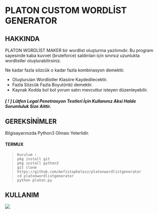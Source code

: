# PLATON CUSTOM WORDLİST GENERATOR


## HAKKINDA

PLATON WORDLİST MAKER bir wordlist oluşturma yazılımıdır.
Bu program sayesinde kaba kuvvet (bruteforce) saldırıları
için sınırsız uzunlukta wordlistler oluşturabilirsiniz.

Ne kadar fazla sözcük o kadar fazla kombinasyon demektir.

- Oluşturulan Wordlistler Klasöre Kaydedilecektir.
- Fazla Sözcük Fazla Boyut(mb) demektir.
- Kaynak Kodda bol bol yorum satırı mevcuttur isteyen düzenleyebilir.

#####  [ ! ] Lütfen Legal Penetrasyon Testleri İçin Kullanınız Aksi Halde Sorumluluk Size Aittir.

## GEREKSİNİMLER
Bilgisayarınızda Python3 Olması Yeterlidir.

#### TERMUX
> ```
> Kurulum : 
> pkg install git
> pkg install python3
> git clone https://github.com/mefistophelezz/platonwordlistgenerator
> cd platonwordlistgenerator
> python platon.py
> ```

## KULLANIM
![](https://giphy.com/gifs/QBukmLULYpsDglmAWH)
